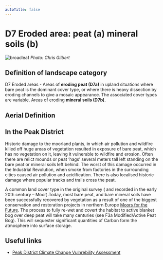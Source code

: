 ```yaml
---
autoTitle: false
---
```


# D7 Eroded area: peat (a) mineral soils (b)

![broadleaf](./img/broadleaf.jpg)
*Photo: Chris Gilbert*

## Definition of landscape category

D7 Eroded areas - Areas of **eroding peat (D7a)** in upland situations where bare peat is the dominant cover type, or where there is heavy dissection by eroding channels to give a mosaic appearance. The associated cover types are variable. Areas of eroding **mineral soils (D7b)**.

## Aerial Definition



## In the Peak District
Historic damage to the moorland plants, in which air pollution and wildfire killed off huge areas of vegetation resulted in exposure of bare peat, which has no vegetation on it, leaving it vulnerable to wildfire and erosion. Often there are relict mounds or peat ‘hags’ several meters tall left standing on the bare peat or mineral soils left behind. The worst of this damage occurred in the Industrial Revolution, when smoke from factories in the surrounding cities caused air pollution and acidification. There is also localised historic damage where popular tracks and trails cross the peat.

A common land cover type in the original survey ( and recorded in the early 20th century – Moor).Today, most bare peat, and bare mineral soils have been successfully recovered by vegetation as a result of one of the biggest conservation and restoration projects in northern Europe [Moors for the Future](https://www.moorsforthefuture.org.uk/). The process to fully re-wet and covert the habitat to active blanket bog over deep peat will take many centuries (see F3a Modified/Active Peat Bog). This will sequester significant quantities of Carbon form the atmosphere into surface storage. 

## Useful links

* [Peak District Climate Change Vulnrebility Assessment](https://reports.peakdistrict.gov.uk/ccva/docs/assessments/habitats/habitats.html)